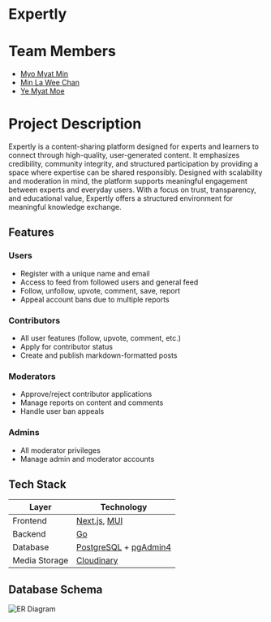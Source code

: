 # Expertly

# Team Members
* [Myo Myat Min](https://github.com/MyoMyatMin)
* [Min La Wee Chan](https://github.com/MinLaWeeChan)
* [Ye Myat Moe](https://github.com/YeMyat144)

# Project Description
Expertly is a content-sharing platform designed for experts and learners to connect through high-quality, user-generated content. It emphasizes credibility, community integrity, and structured participation by providing a space where expertise can be shared responsibly. Designed with scalability and moderation in mind, the platform supports meaningful engagement between experts and everyday users. With a focus on trust, transparency, and educational value, Expertly offers a structured environment for meaningful knowledge exchange.

## Features

### Users
- Register with a unique name and email
- Access to feed from followed users and general feed
- Follow, unfollow, upvote, comment, save, report
- Appeal account bans due to multiple reports

### Contributors
- All user features (follow, upvote, comment, etc.)
- Apply for contributor status
- Create and publish markdown-formatted posts

### Moderators
- Approve/reject contributor applications
- Manage reports on content and comments
- Handle user ban appeals

### Admins
- All moderator privileges
- Manage admin and moderator accounts

## Tech Stack

| Layer        | Technology                     |
|--------------|--------------------------------|
| Frontend     | [Next.js](https://nextjs.org/), [MUI](https://mui.com/) |
| Backend      | [Go](https://golang.org/)                     |
| Database     | [PostgreSQL](https://www.postgresql.org/) + [pgAdmin4](https://www.pgadmin.org/) |
| Media Storage| [Cloudinary](https://cloudinary.com/)                  |


## Database Schema

![ER Diagram](https://i.imgur.com/We2Ns3D.png)

